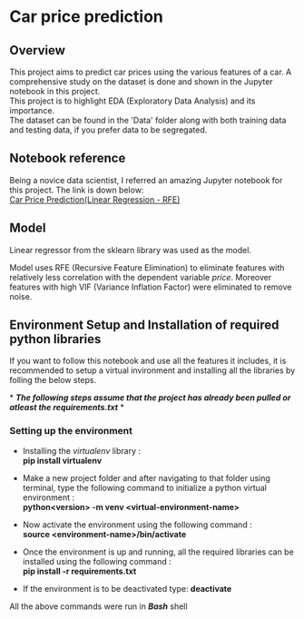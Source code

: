 
# Car price prediction 

## Overview

This project aims to predict car prices using the various features of a car. A comprehensive study on the dataset is done and shown in the Jupyter notebook in this project. <br>
This project is to highlight EDA (Exploratory Data Analysis) and its importance.<br>
The dataset can be found in the 'Data' folder along with both training data and testing data, if you prefer data to be segregated.

## Notebook reference

Being a novice data scientist, I referred an amazing Jupyter notebook for this project. The link is down below:<br>
<a href="https://www.kaggle.com/code/goyalshalini93/car-price-prediction-linear-regression-rfe">Car Price Prediction(Linear Regression - RFE)</a><br>

## Model 

Linear regressor from the sklearn library was used as the model. 

Model uses RFE (Recursive Feature Elimination) to eliminate features with relatively less correlation with the dependent variable *price*. Moreover features with high VIF (Variance Inflation Factor) were eliminated to remove noise. 

## Environment Setup and Installation of required python libraries

If you want to follow this notebook and use all the features it includes, it is recommended to setup a virtual invironment and installing all the libraries by folling the below steps. <br>

\* ***The following steps assume that the project has already been pulled or atleast the requirements.txt*** \*

### Setting up the environment

- Installing the _virtualenv_ library :<br>
     **pip install virtualenv**

- Make a new project folder and after navigating to that folder using terminal, type the following command to initialize a python virtual environment : <br> **python\<version> -m venv \<virtual-environment-name>**

- Now activate the environment using the following command : <br>
    **source \<environment-name>/bin/activate**

- Once the environment is up and running, all the required libraries can be installed using the following command : <br>
    **pip install -r requirements.txt**

- If the environment is to be deactivated type:
    **deactivate**

All the above commands were run in ***Bash*** shell